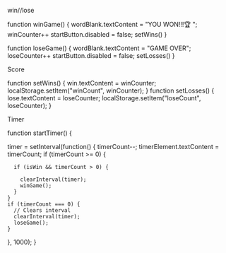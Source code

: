 win//lose

function winGame() {
  wordBlank.textContent = "YOU WON!!!🏆 ";
  winCounter++
  startButton.disabled = false;
  setWins()
}

function loseGame() {
  wordBlank.textContent = "GAME OVER";
  loseCounter++
  startButton.disabled = false;
  setLosses()
}



Score

function setWins() {
  win.textContent = winCounter;
  localStorage.setItem("winCount", winCounter);
}
function setLosses() {
  lose.textContent = loseCounter;
  localStorage.setItem("loseCount", loseCounter);
}

Timer


function startTimer() {

  timer = setInterval(function() {
    timerCount--;
    timerElement.textContent = timerCount;
    if (timerCount >= 0) {
      
      if (isWin && timerCount > 0) {
       
        clearInterval(timer);
        winGame();
      }
    }
    if (timerCount === 0) {
      // Clears interval
      clearInterval(timer);
      loseGame();
    }
  }, 1000);
}